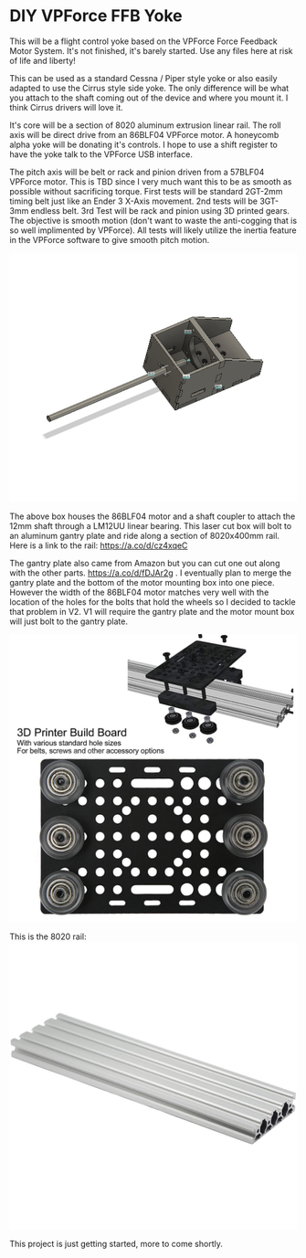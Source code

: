 # DIY VPForce FFB Yoke
This will be a flight control yoke based on the VPForce Force Feedback Motor System. It's not finished, it's barely started. Use any files here at risk of life and liberty!

This can be used as a standard Cessna / Piper style yoke or also easily adapted to use the Cirrus style side yoke. The only difference will be what you attach to the shaft coming out of the device and where you mount it. I think Cirrus drivers will love it.

It's core will be a section of 8020 aluminum extrusion linear rail. 
The roll axis will be direct drive from an 86BLF04 VPForce motor. A honeycomb alpha yoke will be donating it's controls. I hope to use a shift register to have the yoke talk to the VPForce USB interface. 

The pitch axis will be belt or rack and pinion driven from a 57BLF04 VPForce motor. This is TBD since I very  much want this to be as smooth as possible without sacrificing torque. First tests will be standard 2GT-2mm timing belt just like an Ender 3 X-Axis movement. 2nd tests will be 3GT-3mm endless belt. 3rd Test will be rack and pinion using 3D printed gears. The objective is smooth motion (don't want to waste the anti-cogging that is so well implimented by VPForce). All tests will likely utilize the inertia feature in the VPForce software to give smooth pitch motion.

![image](First_assembly.png) 

The above box houses the 86BLF04 motor and a shaft coupler to attach the 12mm shaft through a LM12UU linear bearing. This laser cut box will bolt to an aluminum gantry plate and ride along a section of 8020x400mm rail. Here is a link to the rail: https://a.co/d/cz4xqeC 

The gantry plate also came from Amazon but you can cut one out along with the other parts. https://a.co/d/fDJAr2g .
I eventually plan to merge the gantry plate and the bottom of the motor mounting box into one piece. However the width of the 86BLF04 motor matches very well with the location of the holes for the bolts that hold the wheels so I decided to tackle that problem in V2. V1 will require the gantry plate and the motor mount box will just bolt to the gantry plate. 

![image](2080_Gantry.jpg)

This is the 8020 rail: 
![image](2080_Rail.jpg)

This project is just getting started, more to come shortly. 
